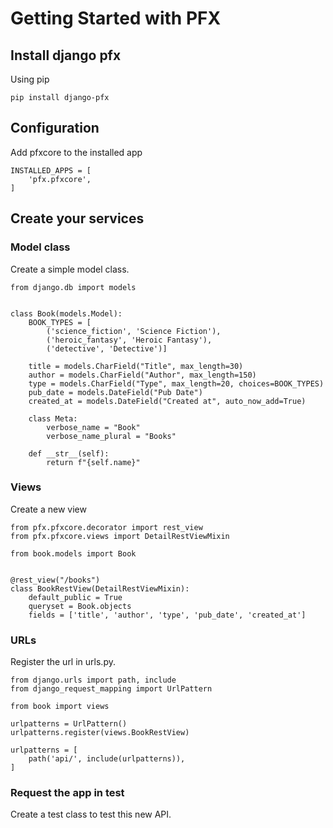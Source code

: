 # Getting Started with PFX

## Install django pfx

Using pip
```
pip install django-pfx
```

## Configuration

Add pfxcore to the installed app

```
INSTALLED_APPS = [
    'pfx.pfxcore',
]
```

## Create your services

### Model class
Create a simple model class.
```
from django.db import models


class Book(models.Model):
    BOOK_TYPES = [
        ('science_fiction', 'Science Fiction'),
        ('heroic_fantasy', 'Heroic Fantasy'),
        ('detective', 'Detective')]

    title = models.CharField("Title", max_length=30)
    author = models.CharField("Author", max_length=150)
    type = models.CharField("Type", max_length=20, choices=BOOK_TYPES)
    pub_date = models.DateField("Pub Date")
    created_at = models.DateField("Created at", auto_now_add=True)

    class Meta:
        verbose_name = "Book"
        verbose_name_plural = "Books"

    def __str__(self):
        return f"{self.name}"

```

### Views
Create a new view
```
from pfx.pfxcore.decorator import rest_view
from pfx.pfxcore.views import DetailRestViewMixin

from book.models import Book


@rest_view("/books")
class BookRestView(DetailRestViewMixin):
    default_public = True
    queryset = Book.objects
    fields = ['title', 'author', 'type', 'pub_date', 'created_at']
```

### URLs
Register the url in urls.py.
```
from django.urls import path, include
from django_request_mapping import UrlPattern

from book import views

urlpatterns = UrlPattern()
urlpatterns.register(views.BookRestView)

urlpatterns = [
    path('api/', include(urlpatterns)),
]
```

### Request the app in test
Create a test class to test this new API.
